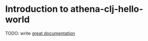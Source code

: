 # Introduction to athena-clj-hello-world

TODO: write [great documentation](http://jacobian.org/writing/what-to-write/)
